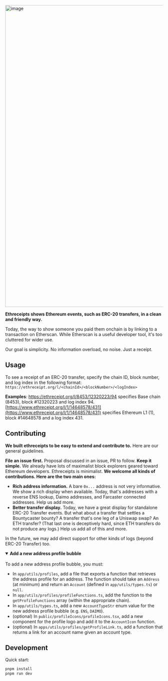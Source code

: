 <img width="966" alt="image" src="https://github.com/daimo-eth/ethreceipts/assets/169280/0c637eeb-d81b-4c59-9166-7a6a8d890852">

**Ethreceipts shows Ethereum events, such as ERC-20 transfers, in a clean and friendly way.**

Today, the way to show someone you paid them onchain is by linking to a transaction on Etherscan. While Etherscan is a useful developer tool, it's too cluttered for wider use.

Our goal is simplicity. No information overload, no noise. Just a receipt.
 
## Usage

To see a receipt of an ERC-20 transfer, specify the chain ID, block number, and log index in the following format:
`https://ethreceipt.org/l/<chainId>/<blockNumber>/<logIndex>`

**Examples**: https://ethreceipt.org/l/8453/12320223/94 specifies Base chain (8453), block #12320223 and log index 94. [https://www.ethreceipt.org/l/1/14648578/431](https://www.ethreceipt.org/l/1/14648578/431) specifies Ethereum L1 (1), block #14648578 and a log index 431.


## Contributing

**We built ethreceipts to be easy to extend and contribute to.** Here are our general guidelines.

**File an issue first.** Proposal discussed in an issue, PR to follow. **Keep it simple.** We already have lots of maximalist block explorers geared toward Ethereum developers. Ethreceipts is minimalist. **We welcome all kinds of contributions. Here are the two main ones:**

- **Rich address information.** A bare `0x...` address is not very informative. We show a rich display when available. Today, that's addresses with a reverse ENS lookup, Daimo addresses, and Farcaster connected addresses. Help us add more.
- **Better transfer display.** Today, we have a great display for standalone ERC-20 Transfer events. But what about a transfer that settles a Bountycaster bounty? A transfer that's one leg of a Uniswap swap? An ETH transfer? (That last one is deceptively hard, since ETH transfers do not produce any logs.) Help us add all of this and more.

In the future, we may add direct support for other kinds of logs (beyond ERC-20 Transfer) too.

<details open>
<summary><strong>Add a new address profile bubble</strong></summary>
<br>
To add a new address profile bubble, you must:

- In `app/utils/profiles`, add a file that exports a function that retrieves the address profile for an address. The function should take an `Address` (at minimum) and return an `Account` (defined in `app/utils/types.ts`) or `null`.
- In `app/utils/profiles/profileFunctions.ts`, add the function to the `getProfileFunctions` array (within the appropriate chain).
- In `app/utils/types.ts`, add a new `AccountTypeStr` enum value for the new address profile bubble (e.g. `ENS`, `DAIMO`).
- (optional) In `public/profileIcons/profileIcons.tsx`, add a new component for the profile logo and add it to the `AccountIcon` function.
- (optional) In `apps/utils/profiles/getProfileLink.ts`, add a function that returns a link for an account name given an account type.
</details>

## Development

Quick start:

```sh
pnpm install
pnpm run dev
```

